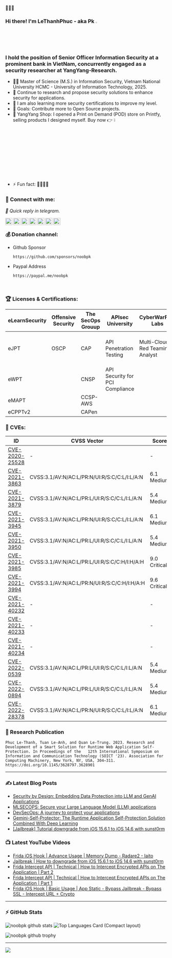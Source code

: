 🚀🚀🚀

### Hi there! I'm LeThanhPhuc - aka Pk <a href="https://noobpk.github.io"><img src="https://media.giphy.com/media/hvRJCLFzcasrR4ia7z/giphy.gif" width="2%"></a>

### I hold the position of Senior Officer Information Security at a prominent bank in VietNam, concurrently engaged as a security researcher at YangYang-Research.

- 👨‍🎓 Master of Science (M.S.) in Information Security, Vietnam National University HCMC - University of Information Technology, 2025.
- 🔭 Continue to research and propose security solutions to enhance security for applications.
- 🌱 I am also learning more security certifications to improve my level.
- 🥅 Goals: Contribute more to Open Source projects.
- 🛒 YangYang Shop: I opened a Print on Demand (POD) store on Printfy, selling products I designed myself. Buy now 👉 [<img width="5%" src="https://upload.wikimedia.org/wikipedia/commons/e/e2/Printify.png" />][yangyang]
- ⚡ Fun fact: 🐳🐳🐳🐳

### 🔗 Connect with me:

*💬 Quick reply in telegram.*

[<img align="left" alt="noobpk.github.io" width="22px" src="https://upload.wikimedia.org/wikipedia/commons/4/4b/Breezeicons-apps-32-preferences-system-network.svg" />][website]
[<img align="left" alt="noobpk | LinkedIn" width="22px" src="https://raw.githubusercontent.com/rahuldkjain/github-profile-readme-generator/master/src/images/icons/Social/linked-in-alt.svg" />][linkedin]
[<img align="left" alt="noobpk | LinkedIn" width="22px" src="https://www.vectorlogo.zone/logos/upwork/upwork-icon.svg" />][upwork]
[<img align="left" alt="noobpk | YouTube" width="22px" src="https://raw.githubusercontent.com/rahuldkjain/github-profile-readme-generator/master/src/images/icons/Social/youtube.svg" />][youtube]
[<img align="left" alt="noobpk | Medium" width="22px" src="https://www.vectorlogo.zone/logos/medium/medium-tile.svg" />][medium]
[<img align="left" alt="noobpk | Instagram" width="22px" src="https://raw.githubusercontent.com/rahuldkjain/github-profile-readme-generator/master/src/images/icons/Social/instagram.svg" />][instagram]
[<img align="left" alt="noobpk | Telegram" width="22px" src="https://upload.wikimedia.org/wikipedia/commons/8/83/Telegram_2019_Logo.svg"/>][telegram]

<br />

### 💰 Donation channel:

- Github Sponsor
  ```
  https://github.com/sponsors/noobpk
  ```
- Paypal Address
  ```
  https://paypal.me/noobpk
  ```
  
<!-- ### Research platforms:

[<img align="left" alt="noobpk | Hackthebox" width="22px" src="https://cdnjs.cloudflare.com/ajax/libs/simple-icons/4.5.0/hackthebox.svg" />][hackthebox]
[<img align="left" alt="noobpk | HackerOne" width="22px" src="https://cdn.jsdelivr.net/npm/simple-icons@3.13.0/icons/hackerone.svg" />][hackerone]
[<img align="left" alt="noobpk | Bugcrowd" width="22px" src="https://raw.githubusercontent.com/noobpk/noobpk.github.io/master/assets/img/bugcrowd.svg" />][bugcrowd]
[<img align="left" alt="noobpk | Huntr" width="22px" src="https://upload.wikimedia.org/wikipedia/commons/4/43/Hacker_behind_PC.svg" />][huntr] -->
<br />

### 🏆 Licenses & Certifications:

|eLearnSecurity|Offensive Security|The SecOps Grouup| APIsec University | CyberWarFare Labs | AWS |
|---|---|---| --- | --- | --- |
|eJPT|OSCP|CAP|API Penetration Testing | Multi-Cloud Red Teaming Analyst | AWS Certified Cloud Practitioner Certification |
|eWPT|   |CNSP| API Security for PCI Compliance |
|eMAPT|   |CCSP-AWS|
|eCPPTv2|   |CAPen| |

### 🔎 CVEs:
|ID|CVSS Vector|Score|Product|
|---|---|---|---|
|[CVE-2020-25528](https://nvd.nist.gov/vuln/detail/CVE-2020-25528)|-|-|[Cutephp](https://github.com/CuteNews/cutenews-2.0)|
|[CVE-2021-3863](https://nvd.nist.gov/vuln/detail/CVE-2021-3863)|CVSS:3.1/AV:N/AC:L/PR:N/UI:R/S:C/C:L/I:L/A:N|6.1 Medium|[Snipe-IT](https://github.com/snipe/snipe-it)|
|[CVE-2021-3879](https://nvd.nist.gov/vuln/detail/CVE-2021-3879)|CVSS:3.1/AV:N/AC:L/PR:L/UI:R/S:C/C:L/I:L/A:N|5.4 Medium|[Snipe-IT](https://github.com/snipe/snipe-it)|
|[CVE-2021-3945](https://nvd.nist.gov/vuln/detail/CVE-2021-3945)|CVSS:3.1/AV:N/AC:L/PR:N/UI:R/S:C/C:L/I:L/A:N|6.1 Medium|[Django-Helpdesk](https://github.com/django-helpdesk/django-helpdesk)|
|[CVE-2021-3950](https://nvd.nist.gov/vuln/detail/CVE-2021-3950)|CVSS:3.1/AV:N/AC:L/PR:L/UI:R/S:C/C:L/I:L/A:N|5.4 Medium|[Django-Helpdesk](https://github.com/django-helpdesk/django-helpdesk)|
|[CVE-2021-3985](https://nvd.nist.gov/vuln/detail/CVE-2021-3985)|CVSS:3.1/AV:N/AC:L/PR:L/UI:R/S:C/C:H/I:H/A:H|9.0 Critical|[Kimai2](https://github.com/kevinpapst/kimai2)|
|[CVE-2021-3994](https://nvd.nist.gov/vuln/detail/CVE-2021-3994)|CVSS:3.1/AV:N/AC:L/PR:N/UI:R/S:C/C:H/I:H/A:H|9.6 Critical|[Django-Helpdesk](https://github.com/django-helpdesk/django-helpdesk)|
|[CVE-2021-40232](https://nvd.nist.gov/vuln/detail/CVE-2021-40232)|-|-|[Pluck-CMS](https://github.com/pluck-cms/pluck)|
|[CVE-2021-40233](https://nvd.nist.gov/vuln/detail/CVE-2021-40233)|-|-|[Typi-CMS](https://github.com/TypiCMS)|
|[CVE-2021-40234](https://nvd.nist.gov/vuln/detail/CVE-2021-40234)|-|-|[Typi-CMS](https://github.com/TypiCMS)|
|[CVE-2022-0539](https://nvd.nist.gov/vuln/detail/CVE-2022-0539)|CVSS:3.1/AV:N/AC:L/PR:L/UI:R/S:C/C:L/I:L/A:N|5.4 Medium|[Beanstalk_Console](https://github.com/ptrofimov/beanstalk_console)|
|[CVE-2022-0894](https://nvd.nist.gov/vuln/detail/CVE-2022-0894)|CVSS:3.1/AV:N/AC:L/PR:L/UI:R/S:C/C:L/I:L/A:N|5.4 Medium|[Pimcore](https://github.com/pimcore/pimcore)|
|[CVE-2022-28378](https://nvd.nist.gov/vuln/detail/CVE-2022-28378)|CVSS:3.1/AV:N/AC:L/PR:N/UI:R/S:C/C:L/I:L/A:N|6.1 Medium|[CraftCMS](https://github.com/craftcms/cms)|

### 📃 Research Publication

```Phuc Le-Thanh, Tuan Le-Anh, and Quan Le-Trung. 2023. Research and Development of a Smart Solution for Runtime Web Application Self-Protection. In Proceedings of the   12th International Symposium on Information and Communication Technology (SOICT '23). Association for Computing Machinery, New York, NY, USA, 304–311. https://doi.org/10.1145/3628797.3628901```

---
### :writing_hand: Latest Blog Posts

<!-- BLOG-POST-LIST:START -->
- [Security by Design: Embedding Data Protection into LLM and GenAI Applications](https://lethanhphuc-pk.medium.com/security-by-design-embedding-data-protection-into-llm-and-genai-applications-d4769e9824c6?source=rss-f49608fd9825------2)
- [MLSECOPS: Secure your Large Language Model &lpar;LLM&rpar; applications](https://lethanhphuc-pk.medium.com/mlsecops-secure-your-large-language-model-llm-applications-6b60cb25c4fa?source=rss-f49608fd9825------2)
- [DevSecOps: A journey to protect your applications](https://lethanhphuc-pk.medium.com/devsecops-a-journey-to-protect-your-applications-fdee7b4700eb?source=rss-f49608fd9825------2)
- [Gemini-Self-Protector: The Runtime Application Self-Protection Solution Combined With Deep Learning](https://lethanhphuc-pk.medium.com/gemini-self-protector-the-runtime-application-self-protection-solution-combined-with-deep-learning-712033dbc961?source=rss-f49608fd9825------2)
- [[Jailbreak] Tutorial downgrade from iOS 15.6.1 to iOS 14.6 with sunst0rm](https://lethanhphuc-pk.medium.com/jailbreak-tutorial-downgrade-from-ios-15-6-1-to-ios-14-6-with-sunst0rm-d5626101423b?source=rss-f49608fd9825------2)
<!-- BLOG-POST-LIST:END -->

### 📺 Latest YouTube Videos

<!-- YOUTUBE:START -->
- [Frida iOS Hook | Advance Usage | Memory Dump - Radare2 - Iaito](https://www.youtube.com/watch?v=nUqE4EYWiEc)
- [Jailbreak | How to downgrade from iOS 15.6.1 to iOS 14.6 with sunst0rm](https://www.youtube.com/watch?v=Qly_uktHuQs)
- [Frida Intercept API | Technical | How to Intercept Encrypted APIs on The Application | Part 2](https://www.youtube.com/watch?v=IojcakLNtrA)
- [Frida Intercept API | Technical | How to Intercept Encrypted APIs on The Application | Part 1](https://www.youtube.com/watch?v=BIB3ma3Tl34)
- [Frida iOS Hook |  Basic Usage | App Static - Bypass Jailbreak - Bypass SSL - Intercept URL + Crypto](https://www.youtube.com/watch?v=nWhKDSzArf8)
<!-- YOUTUBE:END -->
---
### :zap: GitHub Stats
  
![noobpk github stats](https://github-readme-stats.vercel.app/api?username=noobpk&count_private=true&show_icons=true&include_all_commits=true&theme=dark)
![Top Languages Card (Compact layout)](https://github-readme-stats.vercel.app/api/top-langs/?username=noobpk&layout=compact&theme=dark)

![noobpk github trophy](https://github-profile-trophy.vercel.app/?username=noobpk&theme=onedark)

---
![](https://komarev.com/ghpvc/?username=Noobpk&color=red&style=for-the-badge)

[website]: https://noobpk.github.io
[youtube]: https://www.youtube.com/channel/UCpd95cbpE3tkYkwjYA9JQCA
[instagram]: https://www.instagram.com/lethanhphuc.pk/
[linkedin]: https://www.linkedin.com/in/ltp-noobpk
[gists]: https://gist.github.com/noobpk
[gitlab]: https://gitlab.com/noobpk
[medium]: https://medium.com/@lethanhphuc.pk
[huntr]: https://huntr.dev/users/noobpk/
[hackthebox]: https://www.hackthebox.eu/profile/375639
[bugcrowd]: https://bugcrowd.com/noobpk
[hackerone]: https://hackerone.com/noobpk
[telegram]: https://t.me/Noobpk
[yangyang]: https://yangyang.printify.me
[upwork]: https://www.upwork.com/freelancers/~01eab478e894418d0b?mp_source=share
